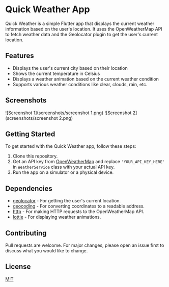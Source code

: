 # Quick Weather App

Quick Weather is a simple Flutter app that displays the current weather information based on the user's location. It uses the OpenWeatherMap API to fetch weather data and the Geolocator plugin to get the user's current location.

## Features

- Displays the user's current city based on their location
- Shows the current temperature in Celsius
- Displays a weather animation based on the current weather condition
- Supports various weather conditions like clear, clouds, rain, etc.

## Screenshots

![Screenshot 1](screenshots/screenshot 1.png)
![Screenshot 2](screenshots/screenshot 2.png)


## Getting Started

To get started with the Quick Weather app, follow these steps:

1. Clone this repository.
2. Get an API key from [OpenWeatherMap](https://openweathermap.org/api) and replace `'YOUR_API_KEY_HERE'` in `WeatherService` class with your actual API key.
3. Run the app on a simulator or a physical device.

## Dependencies

- [geolocator](https://pub.dev/packages/geolocator) - For getting the user's current location.
- [geocoding](https://pub.dev/packages/geocoding) - For converting coordinates to a readable address.
- [http](https://pub.dev/packages/http) - For making HTTP requests to the OpenWeatherMap API.
- [lottie](https://pub.dev/packages/lottie) - For displaying weather animations.

## Contributing

Pull requests are welcome. For major changes, please open an issue first to discuss what you would like to change.

## License

[MIT](https://choosealicense.com/licenses/mit/)
